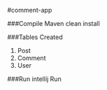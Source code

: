 #comment-app

###Compile
Maven clean install 


###Tables Created
1. Post 
2. Comment
3. User


###Run
intellij Run 